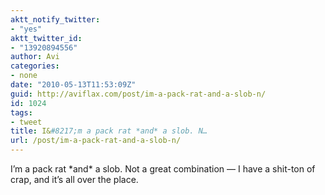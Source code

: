 ```yaml
---
aktt_notify_twitter:
- "yes"
aktt_twitter_id:
- "13920894556"
author: Avi
categories:
- none
date: "2010-05-13T11:53:09Z"
guid: http://aviflax.com/post/im-a-pack-rat-and-a-slob-n/
id: 1024
tags:
- tweet
title: I&#8217;m a pack rat *and* a slob. N…
url: /post/im-a-pack-rat-and-a-slob-n/
---
```

I&#8217;m a pack rat \*and\* a slob. Not a great combination — I have a shit-ton of crap, and it&#8217;s all over the place.